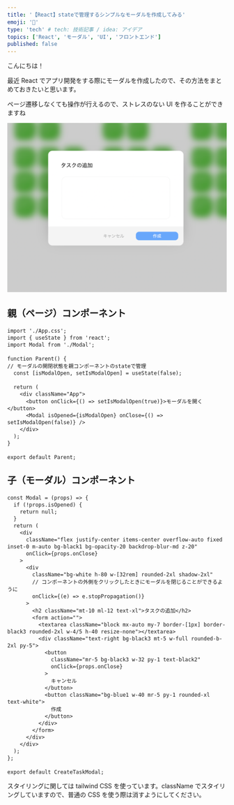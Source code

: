 ```yaml
---
title: '【React】stateで管理するシンプルなモーダルを作成してみる'
emoji: '🌊'
type: 'tech' # tech: 技術記事 / idea: アイデア
topics: ['React', 'モーダル', 'UI', 'フロントエンド']
published: false
---
```


こんにちは！

最近 React でアプリ開発をする際にモーダルを作成したので、その方法をまとめておきたいと思います。

ページ遷移しなくても操作が行えるので、ストレスのない UI を作ることができますね

![](/images/screen-2022-09-24-9.49.55-1024x788.png)

## 親（ページ）コンポーネント

```
import './App.css';
import { useState } from 'react';
import Modal from './Modal';

function Parent() {
// モーダルの開閉状態を親コンポーネントのstateで管理
  const [isModalOpen, setIsModalOpen] = useState(false);

  return (
    <div className="App">
      <button onClick={() => setIsModalOpen(true)}>モーダルを開く</button>
      <Modal isOpened={isModalOpen} onClose={() => setIsModalOpen(false)} />
    </div>
  );
}

export default Parent;
```

## 子（モーダル）コンポーネント

```
const Modal = (props) => {
  if (!props.isOpened) {
    return null;
  }
  return (
    <div
      className="flex justify-center items-center overflow-auto fixed inset-0 m-auto bg-black1 bg-opacity-20 backdrop-blur-md z-20"
      onClick={props.onClose}
    >
      <div
        className="bg-white h-80 w-[32rem] rounded-2xl shadow-2xl"
        // コンポーネントの外側をクリックしたときにモーダルを閉じることができるように
        onClick={(e) => e.stopPropagation()}
      >
        <h2 className="mt-10 ml-12 text-xl">タスクの追加</h2>
        <form action="">
          <textarea className="block mx-auto my-7 border-[1px] border-black3 rounded-2xl w-4/5 h-40 resize-none"></textarea>
          <div className="text-right bg-black3 mt-5 w-full rounded-b-2xl py-5">
            <button
              className="mr-5 bg-black3 w-32 py-1 text-black2"
              onClick={props.onClose}
            >
              キャンセル
            </button>
            <button className="bg-blue1 w-40 mr-5 py-1 rounded-xl text-white">
              作成
            </button>
          </div>
        </form>
      </div>
    </div>
  );
};

export default CreateTaskModal;
```

スタイリングに関しては tailwind CSS を使っています。className でスタイリングしていますので、普通の CSS を使う際は消すようにしてください。
